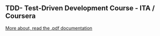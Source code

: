 ## TDD- Test-Driven Development Course - ITA / Coursera

[More about, read the .pdf documentation](docs/relatorioJunit_v02.pdf)


